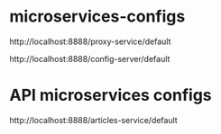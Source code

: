 # microservices-configs
http://localhost:8888/proxy-service/default

http://localhost:8888/config-server/default

# API microservices configs
http://localhost:8888/articles-service/default
